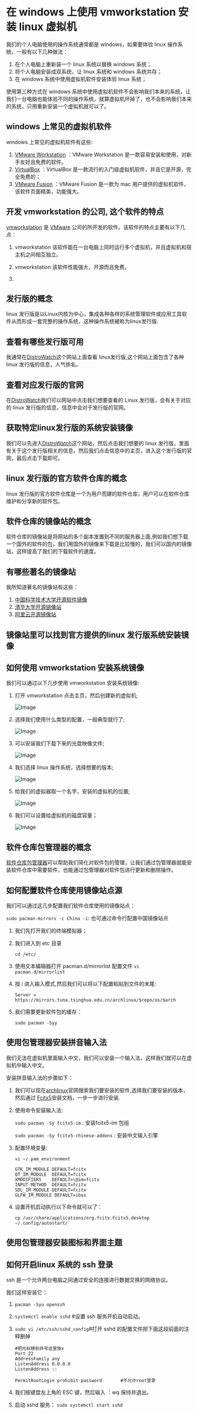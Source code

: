 # 在 windows 上使用 vmworkstation 安装 linux 虚拟机

我们的个人电脑使用的操作系统通常都是 windows，如果要体验 linux 操作系统，一般有以下几种做法：

1. 在个人电脑上重新装一个 linux 系统以替换 windows 系统；
2. 将个人电脑安装成双系统，让 linux 系统和 windows 系统共存；
3. 在 windows 系统中使用虚拟机软件安装体验 linux 系统；

使用第三种方式在 windows 系统中使用虚拟机软件不会影响我们本来的系统，让我们一台电脑也能体验不同的操作系统，就算虚拟机坏掉了，也不会影响我们本来的系统，只用重新安装一个虚拟机就可以了。

## windows 上常见的虚拟机软件

windows 上常见的虚拟机软件有这些:

1. [VMware Workstation](https://www.vmware.com/cn/products/workstation-pro.html) ：VMware Workstation 是一款容易安装和使用，对新手友好且免费的软件。
2. [VirtualBox](https://www.virtualbox.org/) ：VirtualBox 是一款流行的入门级虚拟机软件，并且它是开源，完全免费的；
3. [VMware Fusion](https://www.vmware.com/products/fusion.html) ：VMware Fusion 是一款为 mac 用户提供的虚拟机软件，该软件页面精美，功能强大。

## 开发 vmworkstation 的公司, 这个软件的特点

[vmworkstation](https://www.vmware.com/cn/products/workstation-pro.html) 是 [VMware](https://www.vmware.com/hk.html) 公司的所开发的软件。该软件的特点主要有以下几点：

1. vmworkstation  该软件能在一台电脑上同时运行多个虚拟机，并且虚拟机和宿主机之间相互独立。

2. vmworkstation  该软件性能强大，开源而且免费。

3.

## 发行版的概念

linux 发行版是以Linux内核为中心，集成各种各样的系统管理软件或应用工具软件从而形成一套完整的操作系统，这种操作系统被称为linux发行版.

## 查看有哪些发行版可用

我通常在[DistroWatch](https://distrowatch.com/)这个网站上面查看 linux发行版,这个网站上面包含了各种 linux 发行版的信息，人气排名。

## 查看对应发行版的官网

在[DistroWatch](https://distrowatch.com/)我们可以网站中点击我们想要查看的 Linux 发行版，会有关于对应的 linux 发行版的信息，信息中会对于发行版的官网。

## 获取特定linux发行版的系统安装镜像

我们可以先进入[DistroWatch](https://distrowatch.com/)这个网站，然后点击我们想要的 linux 发行版，里面有关于这个发行版相关的信息，然后我们点击信息中的主页，进入这个发行版的官网，最后点击下载即可。

## linux 发行版的官方软件仓库的概念

linux 发行版的官方软件仓库是一个为用户而建的软件仓库，用户可以在软件仓库维护和分享新的软件包。

## 软件仓库的镜像站的概念

软件仓库的镜像站是将网站的多个副本发置到不同的服务器上面,例如我们想下载一个国外的软件的包，我们用国外的镜像来下载是比较慢的，我们可以国内的镜像站，这样提高了我们的下载软件的速度。

## 有哪些著名的镜像站

我所知道著名的镜像站有这些：

1. [中国科学技术大学开源软件镜像](https://mirrors.ustc.edu.cn/)
2. [清华大学开源镜像站](https://mirrors.tuna.tsinghua.edu.cn/)
3. [阿里云开源镜像站](https://developer.aliyun.com/mirror/)

## 镜像站里可以找到官方提供的linux 发行版系统安装镜像

## 如何使用 vmworkstation 安装系统镜像

我们可以通过以下几步使用 vmworkstation 安装系统镜像:

1. 打开 vmworkstation 点击主页，然后创建新的虚拟机;

    ![Image](/static/linux_0.jpg)

2. 选择我们使用什么类型的配置，一般典型就行了;

    ![Image](/static/linux_01.jpg)

3. 可以安装我们下载下来的光盘映像文件;

    ![Image](/static/linux_02.jpg)

4. 我们选择 linux 操作系统，选择想要的版本;

    ![Image](/static/linux_03.jpg)

5. 给我们的虚拟器取一个名字，安装的虚拟机的位置;

    ![Image](/static/linux_04.jpg)

6. 我们可以设置给虚拟机的磁盘容量；

    ![Image](/static/linux_05.jpg)

## 软件仓库包管理器的概念

[软件仓库包管理器](https://wiki.archlinux.org/title/Pacman_(%E7%AE%80%E4%BD%93%E4%B8%AD%E6%96%87))可以帮助我们简化对软件包的管理，让我们通过包管理器就能安装软件仓库中需要软件，也能通过包管理器对软件包进行更新和删除操作。

## 如何配置软件仓库使用镜像站点源

我们可以通过这几步配置我们软件仓库使用的镜像站点：

`sudo pacman-mirrors -c China -i`: 也可通过命令行配置中国镜像站点

1. 我们先打开我们的终端模拟器；

2. 我们进入到 etc 目录

    `cd /etc/`

3. 使用文本编辑器打开 pacman.d/mirrorlist 配置文件
    `vi pacman.d/mirrorlist`

4. 按 i 进入输入模式,然后我们可以将以下配置粘贴到文件的末尾:

    ```test
    Server = https://mirrors.tuna.tsinghua.edu.cn/archlinux/$repo/os/$arch
    ```

5. 我们需要更新软件包的缓存：

    `sudo pacman -Syy`

## 使用包管理器安装拼音输入法

我们无法在虚拟机里面输入中文，我们可以安装一个输入法，这样我们就可以在虚拟机中输入中文。

安装拼音输入法的步骤如下：

1. 我们可以现在[archlinux](https://archlinux.org/)官网搜索我们要安装的软件,选择我们要安装的版本，然后通过 [Fcitx5](https://wiki.archlinux.org/title/Fcitx5_(%E7%AE%80%E4%BD%93%E4%B8%AD%E6%96%87)#%E5%AE%89%E8%A3%85)安装文档，一步一步进行安装.

2. 使用命令安装输入法:

    `sodu pacman -Sy fcitx5-im` : 安装fcitx5-im 包组

    `sudo pacman -Sy fcitx5-chinese-addons` : 安装中文输入引擎

3. 配置环境变量:

    ```test
    vi ~/.pam_environment

    GTK_IM_MODULE DEFAULT=fcitx
    QT_IM_MODULE  DEFAULT=fcitx
    XMODIFIERS    DEFAULT=\@im=fcitx
    INPUT_METHOD  DEFAULT=fcitx
    SDL_IM_MODULE DEFAULT=fcitx
    GLFW_IM_MODULE DEFAULT=ibus
    ```

4. 设置开机启动执行以下命令就可以了：

    `cp /usr/share/applications/org.fcitx.Fcitx5.desktop ~/.config/autostart/`

## 使用包管理器安装图标和界面主题

## 如何开启linux 系统的 ssh 登录

ssh 是一个允许两台电脑之间通过安全的连接进行数据交换的网络协议。

我们这样安装它：

1. `pacman -Syu openssh`

2. `systemctl enable sshd` #设置 ssh 服务开机自动启动。

3. `sudo vi /etc/ssh/sshd_config`#打开 sshd 的配置文件把下面这段前面的注释删掉

    ```tets
    #把光标移到井号这里按x
    Port 22
    AddressFamily any
    ListenAddress 0.0.0.0
    ListenAddress ::

    PermitRootLogin prohibit-password       #不允许root登录
    ```

4. 我们按键盘左上角的 ESC 键，然后输入 ：wq 保持并退出。

5. 启动 sshd 服务：
    `sudo systemctl start sshd`
